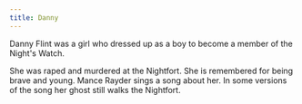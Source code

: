 ```yaml
---
title: Danny
---
```


Danny Flint was a girl who dressed up as a boy to become a member of the Night's Watch.

She was raped and murdered at the Nightfort. She is remembered for being brave and young. Mance Rayder sings a song about her. In some versions of the song her ghost still walks the Nightfort.



